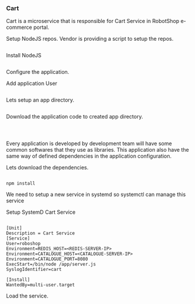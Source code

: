 ### Cart
Cart is a microservice that is responsible for Cart Service in RobotShop e-commerce portal.

Setup NodeJS repos. Vendor is providing a script to setup the repos.

```curl -sL https://rpm.nodesource.com/setup_lts.x | bash
```
Install NodeJS

```yum install nodejs -y
```

Configure the application.

Add application User

```useradd roboshop
```

Lets setup an app directory.

```mkdir /app
```

Download the application code to created app directory.

```curl -L -o /tmp/user.zip https://roboshop-builds.s3.amazonaws.com/cart.zip
```

```cd /app 
```
```unzip /tmp/cart.zip
```

Every application is developed by development team will have some common softwares that they use as libraries. This application also have the same way of defined dependencies in the application configuration.

Lets download the dependencies.

```cd /app 
```
```
npm install 
```

We need to setup a new service in systemd so systemctl can manage this service

Setup SystemD Cart Service

```vim /etc/systemd/system/cart.service
```

```
[Unit]
Description = Cart Service
[Service]
User=roboshop
Environment=REDIS_HOST=<REDIS-SERVER-IP>
Environment=CATALOGUE_HOST=<CATALOGUE-SERVER-IP>
Environment=CATALOGUE_PORT=8080
ExecStart=/bin/node /app/server.js
SyslogIdentifier=cart

[Install]
WantedBy=multi-user.target
```

Load the service.

```systemctl daemon-reload
```

```systemctl enable user 
```
```systemctl start user
```